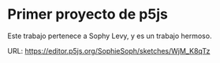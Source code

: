 # Primer proyecto de p5js

Este trabajo pertenece a Sophy Levy, y es un trabajo hermoso.

URL: https://editor.p5js.org/SophieSoph/sketches/WjM_K8qTz
